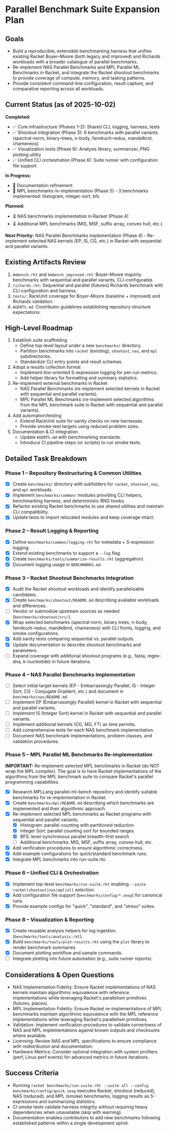 # Parallel Benchmark Suite Expansion Plan

## Goals
- Build a reproducible, extensible benchmarking harness that unifies existing Racket Boyer–Moore (both legacy and improved) and Richards workloads with a broader catalogue of parallel benchmarks.
- Re-implement NAS Parallel Benchmarks and MPL Parallel ML Benchmarks in Racket, and integrate the Racket shootout benchmarks to provide coverage of compute, memory, and tasking patterns.
- Provide consistent command-line configuration, result capture, and comparative reporting across all workloads.

## Current Status (as of 2025-10-02)

**Completed:**
- ✅ Core infrastructure (Phases 1-2): Shared CLI, logging, harness, tests
- ✅ Shootout integration (Phase 3): 6 benchmarks with parallel variants (spectral-norm, binary-trees, n-body, fannkuch-redux, mandelbrot, chameneos)
- ✅ Visualization tools (Phase 8): Analysis library, summarizer, PNG plotting utility
- ✅ Unified CLI orchestration (Phase 6): Suite runner with configuration file support

**In Progress:**
- 🚧 Documentation refinement
- 🚧 MPL benchmarks re-implementation (Phase 5) - 3 benchmarks implemented: histogram, integer-sort, bfs

**Planned:**
- ⏳ NAS benchmarks implementation in Racket (Phase 4)
- ⏳ Additional MPL benchmarks (MIS, MSF, suffix array, convex hull, etc.)

**Next Priority:** NAS Parallel Benchmarks implementation (Phase 4) - Re-implement selected NAS kernels (EP, IS, CG, etc.) in Racket with sequential and parallel variants.

## Existing Artifacts Review
1. `bmbench.rkt` and `bmbench_improved.rkt`: Boyer–Moore majority benchmarks with sequential and parallel variants, CLI-configurable.
2. `richards.rkt`: Sequential and parallel (futures) Richards benchmark with CLI configuration and harness.
3. `tests/`: RackUnit coverage for Boyer–Moore (baseline + improved) and Richards validation.
4. `AGENTS.md`: Contributor guidelines establishing repository structure expectations.

## High-Level Roadmap
1. Establish suite scaffolding
   - Define top-level layout under a new `benchmarks/` directory.
   - Partition benchmarks into `racket` (existing), `shootout`, `nas`, and `mpl` subdirectories.
   - Standardize CLI entry points and result schemas.
2. Adopt a results collection format
   - Implement line-oriented S-expression logging for per-run metrics.
   - Add helper library for formatting and summary statistics.
3. Re-implement external benchmarks in Racket
   - NAS Parallel Benchmarks (re-implement selected kernels in Racket with sequential and parallel variants).
   - MPL Parallel ML Benchmarks (re-implement selected algorithms from the MPL benchmark suite in Racket with sequential and parallel variants).
4. Add automation/testing
   - Extend RackUnit suite for sanity checks on new harnesses.
   - Provide smoke-test targets using reduced problem sizes.
5. Documentation & CI integration
   - Update `AGENTS.md` with benchmarking standards.
   - Introduce CI pipeline steps (or scripts) to run smoke tests.

## Detailed Task Breakdown

### Phase 1 – Repository Restructuring & Common Utilities
- [x] Create `benchmarks/` directory with subfolders for `racket`, `shootout`, `nas`, and `mpl` workloads.
- [x] Implement `benchmarks/common/` modules providing CLI helpers, benchmarking harness, and deterministic RNG hooks.
- [x] Refactor existing Racket benchmarks to use shared utilities and maintain CLI compatibility.
- [x] Update tests to import relocated modules and keep coverage intact.

### Phase 2 – Result Logging & Reporting
- [x] Define `benchmarks/common/logging.rkt` for metadata + S-expression logging.
- [x] Extend existing benchmarks to support a `--log` flag.
- [x] Create `benchmarks/tools/summarize-results.rkt` (aggregation).
- [x] Document logging usage in `BENCHMARKS.md`.

### Phase 3 – Racket Shootout Benchmarks Integration
- [x] Audit the Racket shootout workloads and identify parallelizable candidates.
- [x] Create `benchmarks/shootout/README.md` describing available workloads and differences.
- [ ] Vendor or submodule upstream sources as needed (`benchmarks/shootout/src/`).
- [x] Wrap selected benchmarks (spectral norm, binary trees, n-body, fannkuch-redux, mandelbrot, chameneos) with CLI fronts, logging, and smoke configurations.
- [x] Add sanity tests comparing sequential vs. parallel outputs.
- [x] Update documentation to describe shootout benchmarks and parameters.
- [ ] Expand coverage with additional shootout programs (e.g., fasta, regex-dna, k-nucleotide) in future iterations.

### Phase 4 – NAS Parallel Benchmarks Implementation
- [ ] Select initial target kernels (EP - Embarrassingly Parallel, IS - Integer Sort, CG - Conjugate Gradient, etc.) and document in `benchmarks/nas/README.md`.
- [ ] Implement EP (Embarrassingly Parallel) kernel in Racket with sequential and parallel variants.
- [ ] Implement IS (Integer Sort) kernel in Racket with sequential and parallel variants.
- [ ] Implement additional kernels (CG, MG, FT) as time permits.
- [ ] Add comprehensive tests for each NAS benchmark implementation.
- [ ] Document NAS benchmark implementations, problem classes, and validation procedures.

### Phase 5 – MPL Parallel ML Benchmarks Re-implementation
**IMPORTANT:** Re-implement selected MPL benchmarks in Racket (do NOT wrap the MPL compiler). The goal is to have Racket implementations of the algorithms from the MPL benchmark suite to compare Racket's parallel programming capabilities.

- [x] Research MPLLang parallel-ml-bench repository and identify suitable benchmarks for re-implementation in Racket.
- [x] Create `benchmarks/mpl/README.md` describing which benchmarks are implemented and their algorithmic approach.
- [x] Re-implement selected MPL benchmarks as Racket programs with sequential and parallel variants.
  - [x] Histogram: parallel counting with partitioned reduction
  - [x] Integer Sort: parallel counting sort for bounded ranges
  - [x] BFS: level-synchronous parallel breadth-first search
  - [ ] Additional benchmarks: MIS, MSF, suffix array, convex hull, etc.
- [x] Add verification procedures to ensure algorithmic correctness.
- [x] Add example configurations for quick/standard benchmark runs.
- [x] Integrate MPL benchmarks into run-suite.rkt.

### Phase 6 – Unified CLI & Orchestration
- [x] Implement top-level `benchmarks/run-suite.rkt` enabling `--suite racket|shootout|nas|mpl|all` selection.
- [x] Add configuration file support (`benchmarks/config/*.sexp`) for canonical runs.
- [x] Provide example configs for "quick", "standard", and "stress" suites.

### Phase 8 – Visualization & Reporting
- [x] Create reusable analysis helpers for log ingestion (`benchmarks/tools/analysis.rkt`).
- [x] Build `benchmarks/tools/plot-results.rkt` using the `plot` library to render benchmark summaries.
- [x] Document plotting workflow and sample commands.
- [ ] Integrate plotting into future automation (e.g., suite runner reports).

## Considerations & Open Questions
- NAS Implementation Fidelity: Ensure Racket implementations of NAS kernels maintain algorithmic equivalence with reference implementations while leveraging Racket's parallelism primitives (futures, places).
- MPL Implementation Fidelity: Ensure Racket re-implementations of MPL benchmarks maintain algorithmic equivalence with the MPL reference implementations while leveraging Racket's parallelism primitives.
- Validation: Implement verification procedures to validate correctness of NAS and MPL implementations against known outputs and checksums where available.
- Licensing: Review NAS and MPL specifications to ensure compliance with redistribution and documentation.
- Hardware Metrics: Consider optional integration with system profilers (perf, Linux perf events) for advanced metrics in future iterations.

## Success Criteria
- Running `racket benchmarks/run-suite.rkt --suite all --config benchmarks/config/quick.sexp` executes Racket, shootout (reduced), NAS (reduced), and MPL (smoke) benchmarks, logging results as S-expressions and summarizing statistics.
- CI smoke tests validate harness integrity without requiring heavy dependencies when unavailable (skip with warning).
- Documentation enables contributors to add new benchmarks following established patterns within a single development sprint.
